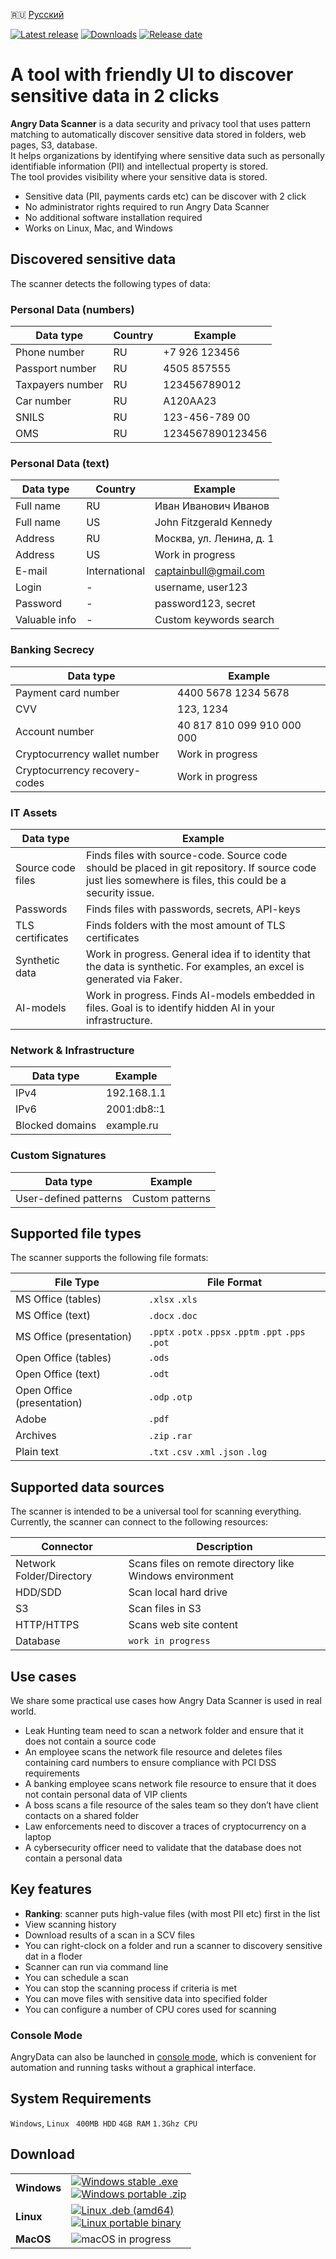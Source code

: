 🇷🇺 [Русский](README.ru.md)

[![Latest release](https://img.shields.io/github/v/release/angryscan/angrydata-app?sort=semver)](https://github.com/angryscan/angrydata-app/releases/latest)
[![Downloads](https://img.shields.io/github/downloads/angryscan/angrydata-app/total.svg)](https://github.com/angryscan/angrydata-app/releases)
[![Release date](https://img.shields.io/github/release-date/angryscan/angrydata-app?label=release%20date&display_date=published_at&color=orange)](https://github.com/angryscan/angrydata-app/releases/latest)

# A tool with friendly UI to discover sensitive data in 2 clicks
**Angry Data Scanner** is a data security and privacy tool that uses pattern matching to automatically discover sensitive data stored in folders, web pages, S3, database.  
It helps organizations by identifying where sensitive data such as personally identifiable information (PII) and intellectual property is stored.   
The tool provides visibility where your sensitive data is stored.  

- Sensitive data (PII, payments cards etc) can be discover with 2 click
- No administrator rights required to run Angry Data Scanner  
- No additional software installation required  
- Works on Linux, Mac, and Windows

## Discovered sensitive data
The scanner detects the following types of data: 

### Personal Data (numbers)

| Data type           | Country | Example                    |
|---------------------|---------|----------------------------|
| Phone number        | RU      | +7 926 123456             |
| Passport number     | RU      | 4505 857555               |
| Taxpayers number    | RU      | 123456789012              |
| Car number          | RU      | A120AA23                  |
| SNILS              | RU      | 123-456-789 00            |
| OMS                | RU      | 1234567890123456          |

### Personal Data (text)

| Data type | Country | Example                    |
|-----------|---------|----------------------------|
| Full name | RU      | Иван Иванович Иванов       |
| Full name | US      | John Fitzgerald Kennedy    |
| Address   | RU      | Москва, ул. Ленина, д. 1   |
| Address   | US      | Work in progress           |
| E-mail    | International | captainbull@gmail.com |
| Login     | -       | username, user123          |
| Password  | -       | password123, secret        |
| Valuable info | -   | Custom keywords search     |

### Banking Secrecy

| Data type                        | Example                    |
|---------------------------------|----------------------------|
| Payment card number             | 4400 5678 1234 5678       |
| CVV                             | 123, 1234                 |
| Account number                  | 40 817 810 099 910 000 000|
| Cryptocurrency wallet number    | Work in progress           |
| Cryptocurrency recovery-codes   | Work in progress           |

### IT Assets

| Data type        | Example                    |
|------------------|----------------------------|
| Source code files | Finds files with source-code. Source code should be placed in git repository. If source code just lies somewhere is files, this could be a security issue. |
| Passwords       | Finds files with passwords, secrets, API-keys |
| TLS certificates| Finds folders with the most amount of TLS certificates |
| Synthetic data  | Work in progress. General idea if to identity that the data is synthetic. For examples, an excel is generated via Faker. |
| AI-models       | Work in progress. Finds AI-models embedded in files. Goal is to identify hidden AI in your infrastructure. |

### Network & Infrastructure

| Data type        | Example                    |
|------------------|----------------------------|
| IPv4             | 192.168.1.1               |
| IPv6             | 2001:db8::1               |
| Blocked domains  | example.ru                |

### Custom Signatures

| Data type           | Example                    |
|---------------------|----------------------------|
| User-defined patterns| Custom patterns            |

## Supported file types
The scanner supports the following file formats:

| File Type                 | File Format                                          |
|---------------------------|------------------------------------------------------|
| MS Office (tables)        | `.xlsx` `.xls`                                       |
| MS Office (text)          | `.docx` `.doc`                                       |
| MS Office (presentation)  | `.pptx` `.potx` `.ppsx` `.pptm` `.ppt` `.pps` `.pot` |
| Open Office (tables)      | `.ods`                                               |
| Open Office (text)        | `.odt`                                               | 
| Open Office (presentation)| `.odp` `.otp`                                        |
| Adobe                     | `.pdf`                                               |
| Archives                  | `.zip` `.rar`                                        |
| Plain text                | `.txt` `.csv` `.xml` `.json` `.log`                  |

## Supported data sources
The scanner is intended to be a universal tool for scanning everything. Currently, the scanner can connect to the following resources:

| Connector                | Description                                              |
|--------------------------|----------------------------------------------------------|
| Network Folder/Directory | Scans files on remote directory like Windows environment |
| HDD/SDD                  | Scan local hard drive                                    |
| S3                       | Scan files  in S3                                        |
| HTTP/HTTPS               | Scans web site content                                   |
| Database                 | `work in progress`                                       |

## Use cases
We share some practical use cases how Angry Data Scanner is used in real world.

- Leak Hunting team need to scan a network folder and ensure that it does not contain a source code
- An employee scans the network file resource and deletes files containing card numbers to ensure compliance with PCI DSS requirements
- A banking employee scans network file resource to ensure that it does not contain personal data of VIP clients
- A boss scans a file resource of the sales team so they don’t have client contacts on a shared folder
- Law enforcements need to discover a traces of cryptocurrency on a laptop
- A cybersecurity officer need to validate that the database does not contain a personal data

## Key features
- **Ranking**: scanner puts high-value files (with most PII etc) first in the list
- View scanning history
- Download results of a scan in a SCV files
- You can right-clock on a folder and run a scanner to discovery sensitive dat in a floder
- Scanner can run via command line
- You can schedule a scan
- You can stop the scanning process if criteria is met
- You can move files with sensitive data into specified folder
- You can configure a number of CPU cores used for scanning

### Console Mode

AngryData can also be launched in [console mode](https://github.com/angryscan/angrydata-app/blob/main/doc/CONSOLE.md), which is convenient for automation and running tasks without a graphical interface.

## System Requirements
`Windows`, `Linux `
`400MB HDD` `4GB RAM` `1.3Ghz CPU`

## Download

|             |                                                                                                                                                                                                                                                                                                                                                                                                                                                                                           |
|-------------|-------------------------------------------------------------------------------------------------------------------------------------------------------------------------------------------------------------------------------------------------------------------------------------------------------------------------------------------------------------------------------------------------------------------------------------------------------------------------------------------|
| **Windows** | <a href="https://github.com/angryscan/angrydata-app/releases/latest/download/big-data-scanner.exe"><img src="https://img.shields.io/badge/Setup-x64-0078D6?style=for-the-badge&logo=windows" alt="Windows stable .exe"></a><br/> <a href="https://github.com/angryscan/angrydata-app/releases/latest/download/big-data-scanner-1.2.1-windows-amd64.zip"><img src="https://img.shields.io/badge/portable-x64-0078D6?style=for-the-badge&logo=windows" alt="Windows portable .zip"></a>     |
| **Linux**   | <a href="https://github.com/angryscan/angrydata-app/releases/latest/download/big-data-scanner_1.2.1_amd64.deb"><img src="https://img.shields.io/badge/DEB-X64-A81D33?style=for-the-badge&logo=debian" alt="Linux .deb (amd64)"></a><br/> <a href="https://github.com/angryscan/angrydata-app/releases/latest/download/big-data-scanner-1.2.1-linux-amd64.tar.gz"><img src="https://img.shields.io/badge/portable-x64-333?style=for-the-badge&logo=linux" alt="Linux portable binary"></a> |
| **MacOS**   | <img src="https://img.shields.io/badge/macOS-in%20progress-000000?style=for-the-badge&logo=apple" alt="macOS in progress">                                                                                                                                                                                                                                                                                                                                                                |

